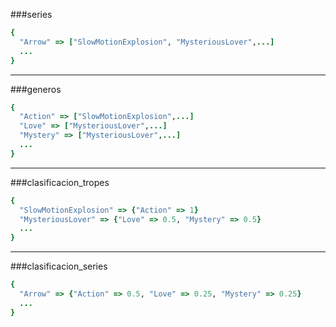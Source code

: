 ###series
```ruby
{
  "Arrow" => ["SlowMotionExplosion", "MysteriousLover",...]
  ...
}
```
---
###generos
```ruby
{
  "Action" => ["SlowMotionExplosion",...]
  "Love" => ["MysteriousLover",...]
  "Mystery" => ["MysteriousLover",...]
  ...
}
```
---
###clasificacion_tropes
```ruby
{
  "SlowMotionExplosion" => {"Action" => 1}
  "MysteriousLover" => {"Love" => 0.5, "Mystery" => 0.5}
  ...
}
```
---
###clasificacion_series
```ruby
{
  "Arrow" => {"Action" => 0.5, "Love" => 0.25, "Mystery" => 0.25}
  ...
}
```
